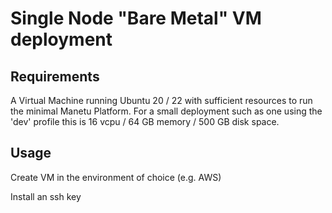 # Single Node "Bare Metal" VM deployment


## Requirements

A Virtual Machine running Ubuntu 20 / 22 with sufficient resources to run the minimal Manetu Platform. For a small deployment such as one using the 'dev' profile this is 16 vcpu / 64 GB memory / 500 GB disk space.

## Usage

Create VM in the environment of choice (e.g. AWS)

Install an ssh key







